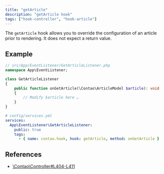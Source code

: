 ```yaml
---
title: "getArticle"
description: "getArticle hook"
tags: ["hook-controller", "hook-article"]
---
```


The `getArticle` hook allows you to override the configuration of an article 
prior to rendering. It does not expect a return value.

## Example

```php
// src/App/EventListener/GetArticleListener.php
namespace App\EventListener;

class GetArticleListener
{
    public function onGetArticle(\Contao\ArticleModel $article): void
    {
        // Modify $article here …
    }
}
```

```yml
# config/services.yml
services:
  App\EventListener\GetArticleListener:
    public: true
    tags:
      - { name: contao.hook, hook: getArticle, method: onGetArticle }
```

## References

* [\Contao\Controller#L404-L411](https://github.com/contao/contao/blob/4.7.6/core-bundle/src/Resources/contao/library/Contao/Controller.php#L404-L411)
